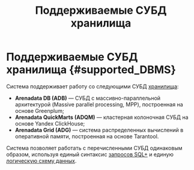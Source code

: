 ﻿---
layout: default
title: Поддерживаемые СУБД хранилища
nav_order: 2
parent: Введение
has_children: false
has_toc: false
---

# Поддерживаемые СУБД хранилища {#supported_DBMS}

Система поддерживает работу со следующими СУБД [хранилища](../../overview/main_concepts/data_storage/data_storage.md):
*   **Arenadata DB (ADB)** — СУБД с массивно-параллельной архитектурой (Massive parallel processing, MPP), 
    построенная на основе Greenplum;
*   **Arenadata QuickMarts (ADQM)** — кластерная колоночная СУБД на основе Yandex ClickHouse;
*   **Arenadata Grid (ADG)** — система распределенных вычислений в оперативной памяти, построенная на основе 
    Tarantool.
    
Система позволяет работать с перечисленными СУБД одинаковым образом, используя единый синтаксис [запросов SQL+](../../reference/sql_plus_requests/sql_plus_requests.md) 
и единую [логическую схему данных](../../overview/main_concepts/logical_schema/logical_schema.md).
